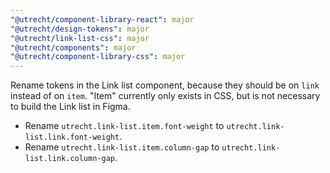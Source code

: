 ```yaml
---
"@utrecht/component-library-react": major
"@utrecht/design-tokens": major
"@utrecht/link-list-css": major
"@utrecht/components": major
"@utrecht/component-library-css": major
---
```


Rename tokens in the Link list component, because they should be on `link` instead of on `item`. "Item" currently only exists in CSS, but is not necessary to build the Link list in Figma.

- Rename `utrecht.link-list.item.font-weight` to `utrecht.link-list.link.font-weight`.
- Rename `utrecht.link-list.item.column-gap` to `utrecht.link-list.link.column-gap`.
